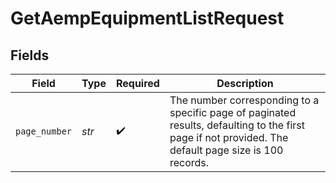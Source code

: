 # GetAempEquipmentListRequest


## Fields

| Field                                                                                                                                                 | Type                                                                                                                                                  | Required                                                                                                                                              | Description                                                                                                                                           |
| ----------------------------------------------------------------------------------------------------------------------------------------------------- | ----------------------------------------------------------------------------------------------------------------------------------------------------- | ----------------------------------------------------------------------------------------------------------------------------------------------------- | ----------------------------------------------------------------------------------------------------------------------------------------------------- |
| `page_number`                                                                                                                                         | *str*                                                                                                                                                 | :heavy_check_mark:                                                                                                                                    | The number corresponding to a specific page of paginated results, defaulting to the first page if not provided. The default page size is 100 records. |